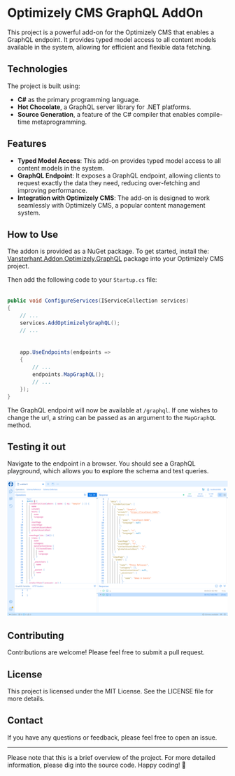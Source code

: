 # Optimizely CMS GraphQL AddOn

This project is a powerful add-on for the Optimizely CMS that enables a GraphQL endpoint. It provides typed model access to all content models available in the system, allowing for efficient and flexible data fetching.

## Technologies

The project is built using:

- **C#** as the primary programming language.
- **Hot Chocolate**, a GraphQL server library for .NET platforms.
- **Source Generation**, a feature of the C# compiler that enables compile-time metaprogramming.

## Features

- **Typed Model Access**: This add-on provides typed model access to all content models in the system.
- **GraphQL Endpoint**: It exposes a GraphQL endpoint, allowing clients to request exactly the data they need, reducing over-fetching and improving performance.
- **Integration with Optimizely CMS**: The add-on is designed to work seamlessly with Optimizely CMS, a popular content management system.

## How to Use

The addon is provided as a NuGet package. To get started, install the:  
[Vansterhant.Addon.Optimizely.GraphQL](https://www.nuget.org/packages/vansterhant.Addon.Optimizely.GraphQL/) package into your Optimizely CMS project.

Then add the following code to your `Startup.cs` file:

```csharp

public void ConfigureServices(IServiceCollection services)
{
    // ...
    services.AddOptimizelyGraphQL();
    // ...
    
    
    app.UseEndpoints(endpoints =>
    {
        // ...
        endpoints.MapGraphQL();
        // ...
    });
}
```
The GraphQL endpoint will now be available at `/graphql`. If one wishes to change the url, a string can be passed as an argument to the `MapGraphQL` method.

## Testing it out
Navigate to the endpoint in a browser. You should see a GraphQL playground, which allows you to explore the schema and test queries.  

![GraphQL Playground](https://github.com/vansterhant/Addon.Optimizely.GraphQL/blob/265230afc3d8f077e39f723d43c58e8c69a23819/graphql_ui.png?raw=true)

## Contributing

Contributions are welcome! Please feel free to submit a pull request.

## License

This project is licensed under the MIT License. See the LICENSE file for more details.

## Contact

If you have any questions or feedback, please feel free to open an issue.

---

Please note that this is a brief overview of the project. For more detailed information, please dig into the source code. Happy coding! 🚀